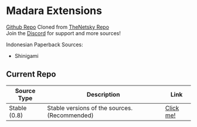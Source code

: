 # Madara Extensions

[Github Repo]([https://github.com/naufaljct48/nopools-extensions](https://github.com/naufaljct48/madara-extensions))
Cloned from [TheNetsky Repo](https://github.com/TheNetsky/extensions-generic-0.8)
<br>
Join the [Discord](https://discord.gg/rmf6jQpMU9) for support and more sources!

Indonesian Paperback Sources:

- Shinigami

## Current Repo

| Source Type  | Description                                   | Link                                                                 |
| ------------ | --------------------------------------------- | -------------------------------------------------------------------  |
| Stable (0.8) | Stable versions of the sources. (Recommended) | [Click me!](https://naufaljct48.github.io/madara-extensions/madara/) |

